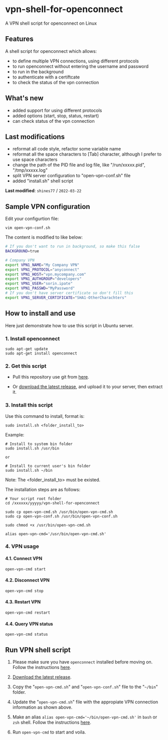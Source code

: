 # vpn-shell-for-openconnect

A VPN shell script for openconnect on Linux

## Features

A shell script for openconnect which allows:

- to define multiple VPN connections, using different protocols
- to run openconnect without entering the username and password
- to run in the background
- to authenticate with a certiftcate
- to check the status of the vpn connection

## What's new

- added support for using different protocols
- added options (start, stop, status, restart)
- can check status of the vpn connection

## Last modifications

- reformat all code style, refactor some variable name
- reformat all the space characters to [Tab] character, although I prefer to use space characters
- change the path of the PID file and log file, like "/run/xxxxx.pid", "/tmp/xxxxx.log"
- split VPN server configuration to "open-vpn-conf.sh" file
- added "install.sh" shell script

**Last modified**: `shines77` / `2022-03-22`

## Sample VPN configuration

Edit your configurtion file:

```shell
vim open-vpn-conf.sh
```

The content is modified to like below:

```bash
# If you don't want to run in background, so make this false
BACKGROUND=true

# Company VPN
export VPN1_NAME="My Company VPN"
export VPN1_PROTOCOL="anyconnect"
export VPN1_HOST="vpn.mycompany.com"
export VPN1_AUTHGROUP="developers"
export VPN1_USER="sorin.ipate"
export VPN1_PASSWD="MyPassword"
# If you don't have server certificate so don't fill this
export VPN1_SERVER_CERTIFICATE="SHA1-OtherCharachters"
```

## How to install and use

Here just demonstrate how to use this script in Ubuntu server.

### 1. Install openconnect

```shell
sudo apt-get update
sudo apt-get install openconnect
```

### 2. Get this script

* Pull this repository use git from [here](https://github.com/shines77/vpn-shell-for-openconnect).

* Or [download the latest release](https://github.com/shines77/vpn-shell-for-openconnect/releases/download/v1.0-alpha/vpn-shell-for-openconnect-master.zip), and upload it to your server, then extract it.

### 3. Install this script

Use this command to install, format is:

```shell
sudo install.sh <folder_install_to>
```

Example:

```shell
# Install to system bin folder
sudo install.sh /usr/bin

or

# Install to current user's bin folder
sudo install.sh ~/bin
```

Note: The <folder_install_to> must be existed.

The installation steps are as follows:

```shell
# Your script root folder
cd /xxxxxx/yyyyy/vpn-shell-for-openconnect

sudo cp open-vpn-cmd.sh /usr/bin/open-vpn-cmd.sh
sudo cp open-vpn-conf.sh /usr/bin/open-vpn-conf.sh

sudo chmod +x /usr/bin/open-vpn-cmd.sh

alias open-vpn-cmd='/usr/bin/open-vpn-cmd.sh'
```

### 4. VPN usage

#### 4.1. Connect VPN

```shell
open-vpn-cmd start
```

#### 4.2. Disconnect VPN

```shell
open-vpn-cmd stop
```

#### 4.3. Restart VPN

```shell
open-vpn-cmd restart
```

#### 4.4. Query VPN status

```shell
open-vpn-cmd status
```

## Run VPN shell script

1. Please make sure you have `openconnect` installed before moving on. Follow the instructions [here](https://formulae.brew.sh/formula/openconnect).

2. [Download the latest release](https://github.com/shines77/vpn-shell-for-openconnect/releases/download/v1.0-alpha/vpn-shell-for-openconnect-master.zip).

3. Copy the "`open-vpn-cmd.sh`" and "`open-vpn-conf.sh`" file to the "`~/bin`" folder.

4. Update the "`open-vpn-cmd.sh`" file with the appropiate VPN connection information as shown above.

5. Make an alias `alias open-vpn-cmd='~/bin/open-vpn-cmd.sh'` in `bash` or `zsh` shell. Follow the instructions [here](https://wpbeaches.com/make-an-alias-in-bash-or-zsh-shell-in-macos-with-terminal/?__cf_chl_jschl_tk__=60015f4af93b104457efe3f2c7cd70de60ea05aa-1620807543-0-Ab8kPRiPbnWqJwPgGZ3k9zQ7t6ZrVnGiWZZGwLH1zmtS0Z2_I9_4k3484HAUDxe0WrYTgXZcYJg86SM895qayJYySOYhh0XdTBtOZwfa-KKLrgR-KJ9rvQmIas6UVdqHdedjUmCgljtFoxzGKguvu1TZ0NA_WAt8FrrfYo8aYhaXFXFVPkhvarI2mI1vWHc06ROepAwLTHfibEXn6VIiC02c0s3RD_5h_NsByw_6eWHESbqdUTnahAA-ls6lgQ7wY556EShckoVIvPGgnLWlYb4diIXOKntvTKMrPAtndHnB1oGY9RC8tZlfDlRrdnB4d6aaKgyp1uKgL77BPmmuRP9TDI3cnqGJoKc9_-Og5t5H2mOPjgo7La9F6Nja6Pn6jnyExLDsYvoASWdOG6mlYdP8IVQ9MXKJcoYphsdiZNuv4WxieW9GY7rPIdMQ0y2Rq9Rae04fi0JFl7GdQKEbC0uEY5umB5Bd9Dsc1aY6xb85).

6. Run `open-vpn-cmd` to start and voila.
